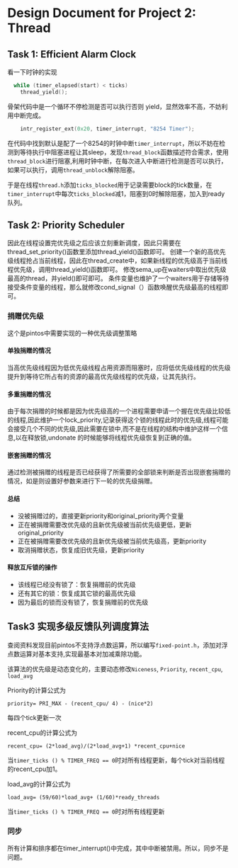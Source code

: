 # Design Document for Project 2: Thread

## Task 1: Efficient Alarm Clock

看一下时钟的实现

```C
  while (timer_elapsed(start) < ticks)
    thread_yield();
```

骨架代码中是一个循环不停检测是否可以执行否则 yield，显然效率不高，不妨利用中断完成。

```c
    intr_register_ext(0x20, timer_interrupt, "8254 Timer");
```

在代码中找到默认是配了一个8254的时钟中断`timer_interrupt`，所以不妨在检测到等待执行中阻塞进程让其sleep，发现`thread_block`函数描述符合需求，使用`thread_block`进行阻塞,利用时钟中断，在每次进入中断进行检测是否可以执行，如果可以执行，调用`thread_unblock`解除阻塞。

于是在线程`thread.h`添加`ticks_blocked`用于记录需要block的tick数量，在`timer_interrupt`中每次`ticks_blocked`减1，阻塞到0时解除阻塞，加入到ready队列。

## Task 2: Priority Scheduler

因此在线程设置完优先级之后应该立刻重新调度，因此只需要在thread_set_priority()函数里添加thread_yield()函数即可。
创建一个新的高优先级线程抢占当前线程，因此在thread_create中，如果新线程的优先级高于当前线程优先级，调用thread_yield()函数即可。
修改sema_up在waiters中取出优先级最高的thread，并yield()即可即可。
条件变量也维护了一个waiters用于存储等待接受条件变量的线程，那么就修改cond_signal（）函数唤醒优先级最高的线程即可。

### 捐赠优先级

这个是pintos中需要实现的一种优先级调整策略

#### 单独捐赠的情况

当高优先级线程因为低优先级线程占用资源而阻塞时，应将低优先级线程的优先级提升到等待它所占有的资源的最高优先级线程的优先级，让其先执行。

#### 多重捐赠的情况

由于每次捐赠的时候都是因为优先级高的一个进程需要申请一个握在优先级比较低的线程,因此维护一个lock_priority,记录获得这个锁的线程此时的优先级,线程可能会接受几个不同的优先级,因此需要在锁中,而不是在线程的结构中维护这样一个信息,以在释放锁,undonate 的时候能够将线程优先级恢复到正确的值。

#### 嵌套捐赠的情况

通过检测被捐赠的线程是否已经获得了所需要的全部锁来判断是否出现嵌套捐赠的情况，如是则设置好参数来进行下一轮的优先级捐赠。

#### 总结

+ 没被捐赠过的，直接更新priority和original_priority两个变量
+ 正在被捐赠需要改优先级的且新优先级被当前优先级更低，更新original_priority
+ 正在被捐赠需要改优先级的且新优先级被当前优先级高，更新priority
+ 取消捐赠状态，恢复成旧优先级，更新priority

#### 释放互斥锁的操作

+ 该线程已经没有锁了：恢复捐赠前的优先级
+ 还有其它的锁：恢复成其它锁的最高优先级
+ 因为最后的锁而没有锁了，恢复捐赠前的优先级

## Task3 实现多级反馈队列调度算法

查阅资料发现目前pintos不支持浮点数运算，所以编写`fixed-point.h`，添加对浮点数运算对基本支持,实现最基本对加减乘除功能。

该算法的优先级是动态变化的，主要动态修改`Niceness`, `Priority`, `recent_cpu`, `load_avg`

Priority的计算公式为

    priority= PRI_MAX - (recent_cpu/ 4) - (nice*2)

每四个tick更新一次

recent_cpu的计算公式为

    recent_cpu= (2*load_avg)/(2*load_avg+1) *recent_cpu+nice

当`timer_ticks () % TIMER_FREQ == 0`时对所有线程更新，每个tick对当前线程的recent_cpu加1。

load_avg的计算公式为

    load_avg= (59/60)*load_avg+ (1/60)*ready_threads

当`timer_ticks () % TIMER_FREQ == 0`时对所有线程更新

### 同步

所有计算和排序都在timer_interrupt()中完成，其中中断被禁用。所以，同步不是问题。
